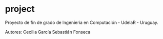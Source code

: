 # project

Proyecto de fin de grado de Ingeniería en Computación - UdelaR - Uruguay.

Autores:
Cecilia García
Sebastián Fonseca
